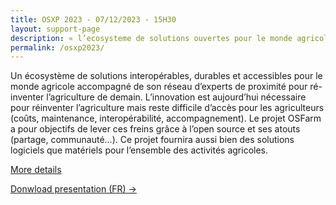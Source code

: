```yaml
---
title: OSXP 2023 - 07/12/2023 - 15H30
layout: support-page
description: « l’ecosysteme de solutions ouvertes pour le monde agricole »
permalink: /osxp2023/
---
```

<p class="text-gray">
    Un écosystème de solutions interopérables, durables et accessibles pour le monde agricole accompagné de son réseau d’experts de proximité pour ré-inventer l’agriculture de demain.
    L’innovation est aujourd’hui nécessaire pour réinventer l’agriculture mais reste difficile d’accès pour les agriculteurs (coûts, maintenance, interopérabilité, accompagnement). Le projet OSFarm a pour objectifs de lever ces freins grâce à l’open source et ses atouts (partage, communauté…). Ce projet fournira aussi bien des solutions logiciels que matériels pour l’ensemble des activités agricoles.
</p>
<p class="text-center">
  <a href="https://www.opensource-experience.com/event#conf-14008" target='_blank' class="btn btn-outline">More details</a>
</p>
<p class="text-center">
  <a href="/docs/OSFarm_OSXP_2023.pdf" target='_blank' class="btn btn-outline">Donwload presentation (FR) &rarr;</a>
</p>
